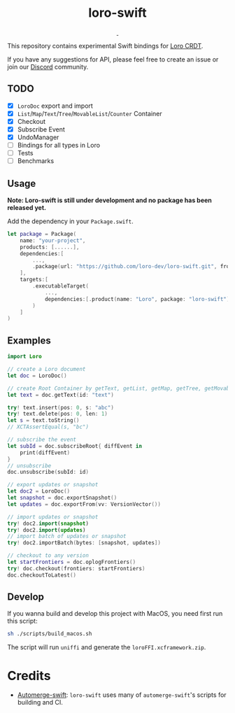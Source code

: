 <h1 align="center">loro-swift</h1>

<p align="center">
  <a aria-label="X" href="https://x.com/loro_dev" target="_blank">
    <img alt="" src="https://img.shields.io/badge/Twitter-black?style=for-the-badge&logo=Twitter">
  </a>
  <a aria-label="Discord-Link" href="https://discord.gg/tUsBSVfqzf" target="_blank">
    <img alt="" src="https://img.shields.io/badge/Discord-black?style=for-the-badge&logo=discord">
  </a>
</p>

This repository contains experimental Swift bindings for [Loro CRDT](https://github.com/loro-dev/loro).

If you have any suggestions for API, please feel free to create an issue or join our [Discord](https://discord.gg/tUsBSVfqzf) community.

## TODO

- [x] `LoroDoc` export and import
- [x] `List`/`Map`/`Text`/`Tree`/`MovableList`/`Counter` Container
- [x] Checkout
- [x] Subscribe Event
- [x] UndoManager
- [ ] Bindings for all types in Loro
- [ ] Tests
- [ ] Benchmarks

## Usage

**Note: Loro-swift is still under development and no package has been released yet.**

Add the dependency in your `Package.swift`.

```swift
let package = Package(
    name: "your-project",
    products: [......],
    dependencies:[
        ...,
        .package(url: "https://github.com/loro-dev/loro-swift.git", from: "0.16.2-alpha.0")
    ],
    targets:[
        .executableTarget(
            ...,
            dependencies:[.product(name: "Loro", package: "loro-swift")],
        )
    ]
)

```

## Examples

```swift
import Loro

// create a Loro document
let doc = LoroDoc()

// create Root Container by getText, getList, getMap, getTree, getMovableList, getCounter
let text = doc.getText(id: "text")

try! text.insert(pos: 0, s: "abc")
try! text.delete(pos: 0, len: 1)
let s = text.toString()
// XCTAssertEqual(s, "bc")

// subscribe the event
let subId = doc.subscribeRoot{ diffEvent in
    print(diffEvent)
}
// unsubscribe
doc.unsubscribe(subId: id)

// export updates or snapshot
let doc2 = LoroDoc()
let snapshot = doc.exportSnapshot()
let updates = doc.exportFrom(vv: VersionVector())

// import updates or snapshot
try! doc2.import(snapshot)
try! doc2.import(updates)
// import batch of updates or snapshot
try! doc2.importBatch(bytes: [snapshot, updates])

// checkout to any version
let startFrontiers = doc.oplogFrontiers()
try! doc.checkout(frontiers: startFrontiers)
doc.checkoutToLatest()
```

## Develop

If you wanna build and develop this project with MacOS, you need first run this script:

```bash
sh ./scripts/build_macos.sh
```

The script will run `uniffi` and generate the `loroFFI.xcframework.zip`.

# Credits

- [Automerge-swift](https://github.com/automerge/automerge-swift): `loro-swift` uses many of `automerge-swift`'s scripts for building and CI.
